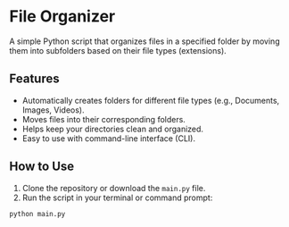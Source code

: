 # File Organizer

A simple Python script that organizes files in a specified folder by moving them into subfolders based on their file types (extensions). 

## Features

- Automatically creates folders for different file types (e.g., Documents, Images, Videos).
- Moves files into their corresponding folders.
- Helps keep your directories clean and organized.
- Easy to use with command-line interface (CLI).

## How to Use

1. Clone the repository or download the `main.py` file.
2. Run the script in your terminal or command prompt:

```bash
python main.py
